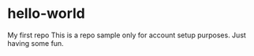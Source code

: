 # hello-world
My first repo
This is a repo sample only for account setup purposes. Just having some fun.
